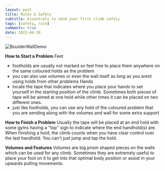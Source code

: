 ```yaml
---
layout: post
title: Rules & Safety
subtitle: Essentials to send your first climb safely
tags: [safety, rule]
comments: true
date: 2023-04-10
---
```

![BoulderWallDemo](https://user-images.githubusercontent.com/123664793/231210748-b1975735-6a2e-4632-aa83-804901ad1c7b.jpg)

**How to Start a Problem**
Feet
* footholds are usually not marked so feel free to place them anywhere on the same coloured holds as the problem
* you can also use volumes or even the wall itself as long as you arent using holds from other problems
Hands
* locate the tape that indicates where you place your hands to set yourself in the starting position of the climb. Sometimes both pieces of tape will be aimed at one hold while other times it can be placed on two different ones.
* just like footholds, you can use any hold of the coloured problem that you are sending along with the volumes and wall for some extra support

**How to Finish a Problem**
Usually the tape will be placed at an end hold with some gyms having a "top" sign to indicate where the end handhold(s) are. When finishing a hold, the climb counts when you have clear control over the last handhold. You can't just jump and tap the hold.

**Volumes and Features**
Volumes are big prism shaped pieces on the walls which can be used for any climb. Sometimes they are extremely useful to place your foot on it to get into that optimal body position or assist in your upwards pulling movements.

